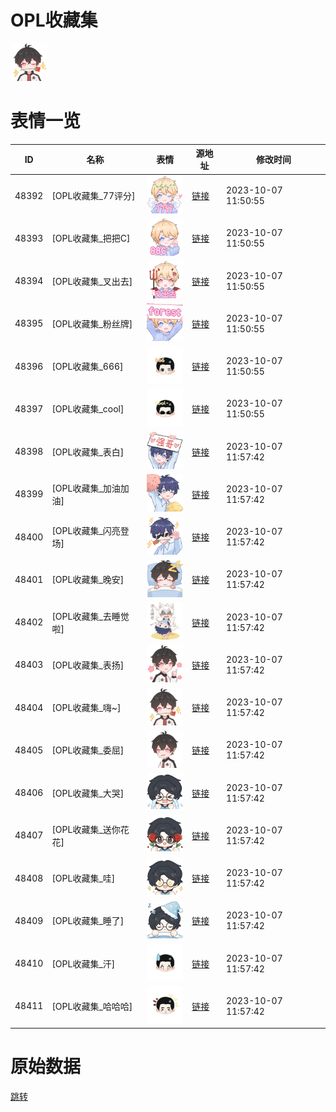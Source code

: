 # OPL收藏集

<img src="./cover.png" height="60" alt="cover" />

# 表情一览

|ID|名称|表情|源地址|修改时间|
|----|----|----|----|----|
|48392|[OPL收藏集_77评分]|<img src="./pic/048392_%5BOPL收藏集_77评分%5D.png" height="60" alt="77评分"/>|[链接](https://i0.hdslb.com/bfs/emote/703cdc53512412065b9210dd9e0ef7cf53f7dc77.png)|2023-10-07 11:50:55|
|48393|[OPL收藏集_把把C]|<img src="./pic/048393_%5BOPL收藏集_把把C%5D.png" height="60" alt="把把C"/>|[链接](https://i0.hdslb.com/bfs/emote/1c525f9d188e30cd70e8d33bd32f2aa2585b1603.png)|2023-10-07 11:50:55|
|48394|[OPL收藏集_叉出去]|<img src="./pic/048394_%5BOPL收藏集_叉出去%5D.png" height="60" alt="叉出去"/>|[链接](https://i0.hdslb.com/bfs/emote/7bf2e5196755c30ef42f4e385443b62d88365791.png)|2023-10-07 11:50:55|
|48395|[OPL收藏集_粉丝牌]|<img src="./pic/048395_%5BOPL收藏集_粉丝牌%5D.png" height="60" alt="粉丝牌"/>|[链接](https://i0.hdslb.com/bfs/emote/1c6ff5168a4e3bfe48d9758caafc63baf82cf4a0.png)|2023-10-07 11:50:55|
|48396|[OPL收藏集_666]|<img src="./pic/048396_%5BOPL收藏集_666%5D.png" height="60" alt="666"/>|[链接](https://i0.hdslb.com/bfs/emote/f6713b93c97e11750bb55d21909a0b549f1c918e.png)|2023-10-07 11:50:55|
|48397|[OPL收藏集_cool]|<img src="./pic/048397_%5BOPL收藏集_cool%5D.png" height="60" alt="cool"/>|[链接](https://i0.hdslb.com/bfs/emote/fa7afac6148269d5a408b6255083b5572a23ff1b.png)|2023-10-07 11:50:55|
|48398|[OPL收藏集_表白]|<img src="./pic/048398_%5BOPL收藏集_表白%5D.png" height="60" alt="表白"/>|[链接](https://i0.hdslb.com/bfs/emote/d9b9dcfd403c837baaff139224bfe219fb632e2c.png)|2023-10-07 11:57:42|
|48399|[OPL收藏集_加油加油]|<img src="./pic/048399_%5BOPL收藏集_加油加油%5D.png" height="60" alt="加油加油"/>|[链接](https://i0.hdslb.com/bfs/emote/98f53481b7cc81350c024ca3b34e338d1a3584a6.png)|2023-10-07 11:57:42|
|48400|[OPL收藏集_闪亮登场]|<img src="./pic/048400_%5BOPL收藏集_闪亮登场%5D.png" height="60" alt="闪亮登场"/>|[链接](https://i0.hdslb.com/bfs/emote/856dabc6f1cb0b67b4d2d66ae7005998aa980106.png)|2023-10-07 11:57:42|
|48401|[OPL收藏集_晚安]|<img src="./pic/048401_%5BOPL收藏集_晚安%5D.png" height="60" alt="晚安"/>|[链接](https://i0.hdslb.com/bfs/emote/9fe6f13918e054bef83b94072e86072aae7da783.png)|2023-10-07 11:57:42|
|48402|[OPL收藏集_去睡觉啦]|<img src="./pic/048402_%5BOPL收藏集_去睡觉啦%5D.png" height="60" alt="去睡觉啦"/>|[链接](https://i0.hdslb.com/bfs/emote/0af11052d1bf548477718edcc4dd4248db3c619a.png)|2023-10-07 11:57:42|
|48403|[OPL收藏集_表扬]|<img src="./pic/048403_%5BOPL收藏集_表扬%5D.png" height="60" alt="表扬"/>|[链接](https://i0.hdslb.com/bfs/emote/6640e8e94f00c83ee14d748251597e22704deaa0.png)|2023-10-07 11:57:42|
|48404|[OPL收藏集_嗨~]|<img src="./pic/048404_%5BOPL收藏集_嗨~%5D.png" height="60" alt="嗨~"/>|[链接](https://i0.hdslb.com/bfs/emote/3c28ce515aa0021361a84d0548acb78904748071.png)|2023-10-07 11:57:42|
|48405|[OPL收藏集_委屈]|<img src="./pic/048405_%5BOPL收藏集_委屈%5D.png" height="60" alt="委屈"/>|[链接](https://i0.hdslb.com/bfs/emote/be855dd80f566e1f0188892d4c688b8b1ac899a7.png)|2023-10-07 11:57:42|
|48406|[OPL收藏集_大哭]|<img src="./pic/048406_%5BOPL收藏集_大哭%5D.png" height="60" alt="大哭"/>|[链接](https://i0.hdslb.com/bfs/emote/99d6b3fe964f9a953a696fccafbf7680e0d7921a.png)|2023-10-07 11:57:42|
|48407|[OPL收藏集_送你花花]|<img src="./pic/048407_%5BOPL收藏集_送你花花%5D.png" height="60" alt="送你花花"/>|[链接](https://i0.hdslb.com/bfs/emote/1fd40e4b2467e98db3344adc409b3ea0b5f82550.png)|2023-10-07 11:57:42|
|48408|[OPL收藏集_哇]|<img src="./pic/048408_%5BOPL收藏集_哇%5D.png" height="60" alt="哇"/>|[链接](https://i0.hdslb.com/bfs/emote/567e29d46f5f53ef30ccd1432b4d50be97e82236.png)|2023-10-07 11:57:42|
|48409|[OPL收藏集_睡了]|<img src="./pic/048409_%5BOPL收藏集_睡了%5D.png" height="60" alt="睡了"/>|[链接](https://i0.hdslb.com/bfs/emote/e4116048d7622e851c933ce8acbfe6b435eb40be.png)|2023-10-07 11:57:42|
|48410|[OPL收藏集_汗]|<img src="./pic/048410_%5BOPL收藏集_汗%5D.png" height="60" alt="汗"/>|[链接](https://i0.hdslb.com/bfs/emote/b427713480ae87bfe8d7c690e1257a3eacae5583.png)|2023-10-07 11:57:42|
|48411|[OPL收藏集_哈哈哈]|<img src="./pic/048411_%5BOPL收藏集_哈哈哈%5D.png" height="60" alt="哈哈哈"/>|[链接](https://i0.hdslb.com/bfs/emote/584d4d6f403c9a93622128cc8fef594b4861ee41.png)|2023-10-07 11:57:42|

# 原始数据

[跳转](./raw.json)


